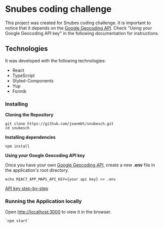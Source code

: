 # Snubes coding challenge

This project was created for Snubes coding challenge. It is important to notice that it depends on the [Google Geocoding API](https://developers.google.com/maps/documentation/geocoding/start). Check "Using your Google Geocoding API key" in the following documentation for instructions.

## Technologies

It was developed with the following technologies:

- React
- TypeScript
- Styled-Components
- Yup
- Formik


### Installing

**Cloning the Repository**

```
git clone https://github.com/jeanmbt/snubesch.git
cd snubesch
```

**Installing dependencies**

```
npm install
```

**Using your Google Geocoding API key**

Once you have your own [Google Geocoding API](https://developers.google.com/maps/documentation/geocoding/start), create a new **.env** file in the application's root directory.

```
echo REACT_APP_MAPS_API_KEY={your api key} >> .env
```

[API key step-by-step](https://developers.google.com/maps/documentation/geocoding/get-api-key)

### Running the Application locally

Open [http://localhost:3000](http://localhost:3000) to view it in the browser.

````
`npm start`
````

